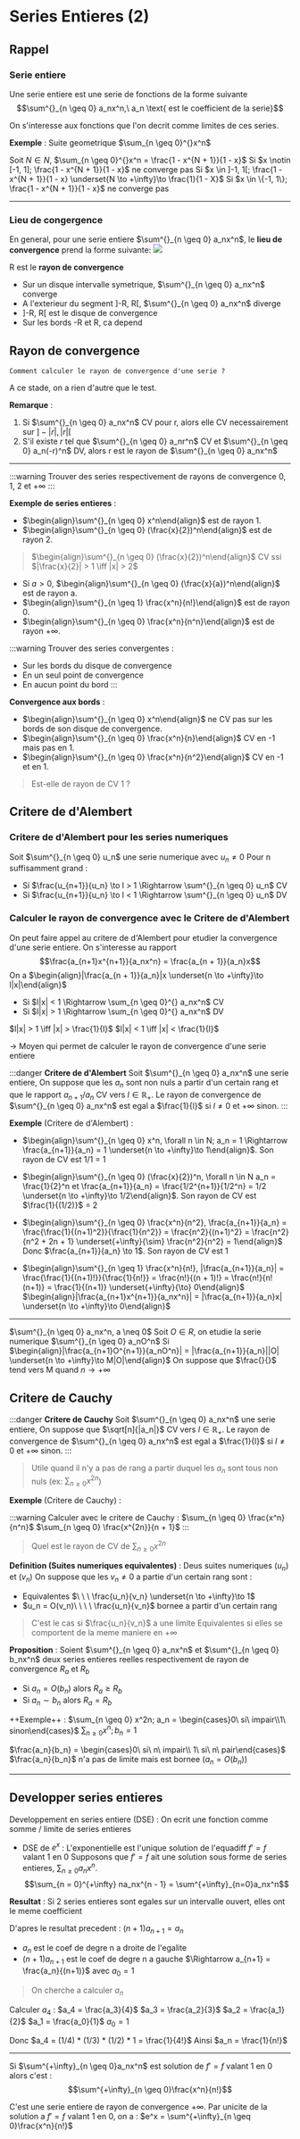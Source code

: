 Series Entieres (2)
===

## Rappel

### Serie entiere
Une serie entiere est une serie de fonctions de la forme suivante
$$\sum^{}_{n \geq 0} a_nx^n,\ a_n \text{ est le coefficient de la serie}$$

On s'interesse aux fonctions que l'on decrit comme limites de ces series.

**Exemple** : Suite geometrique $\sum_{n \geq 0}^{}x^n$

Soit $N \in N$, $\sum_{n \geq 0}^{}x^n = \frac{1 - x^{N + 1}}{1 - x}$
Si $x \notin [-1, 1]; \frac{1 - x^{N + 1}}{1 - x}$ ne converge pas
Si $x \in ]-1, 1[; \frac{1 - x^{N + 1}}{1 - x} \underset{N \to +\infty}\to \frac{1}{1 - X}$
Si $x \in \{-1, 1\}; \frac{1 - x^{N + 1}}{1 - x}$ ne converge pas

-----------------------
### Lieu de congergence
En general, pour une serie entiere $\sum^{}_{n \geq 0} a_nx^n$, le **lieu de convergence** prend la forme suivante: 
![](https://i.imgur.com/YnFHCyv.png)

R est le **rayon de convergence**
- Sur un disque intervalle symetrique, $\sum^{}_{n \geq 0} a_nx^n$ converge
- A l'exterieur du segment ]-R, R[, $\sum^{}_{n \geq 0} a_nx^n$ diverge
- ]-R, R[ est le disque de convergence
- Sur les bords -R et R, ca depend

## Rayon de convergence
    Comment calculer le rayon de convergence d'une serie ?
A ce stade, on a rien d'autre que le test.

**Remarque** : 
1. Si $\sum^{}_{n \geq 0} a_nx^n$ CV pour r, alors elle CV necessairement sur $]-|r|, |r|[$
2. S'il existe $r$ tel que $\sum^{}_{n \geq 0} a_nr^n$ CV et $\sum^{}_{n \geq 0} a_n(-r)^n$ DV, alors r est le rayon de $\sum^{}_{n \geq 0} a_nx^n$

----------
:::warning
Trouver des series respectivement de rayons de convergence 0, 1, 2 et $+\infty$
:::

**Exemple de series entieres** : 
- $\begin{align}\sum^{}_{n \geq 0} x^n\end{align}$ est de rayon 1.
- $\begin{align}\sum^{}_{n \geq 0} (\frac{x}{2})^n\end{align}$ est de rayon 2.
> $\begin{align}\sum^{}_{n \geq 0} (\frac{x}{2})^n\end{align}$ CV ssi $|\frac{x}{2}| > 1 \iff |x| > 2$

- Si $a > 0$, $\begin{align}\sum^{}_{n \geq 0} (\frac{x}{a})^n\end{align}$ est de rayon a.
- $\begin{align}\sum^{}_{n \geq 1} \frac{x^n}{n!}\end{align}$ est de rayon 0.
- $\begin{align}\sum^{}_{n \geq 0} \frac{x^n}{n^n}\end{align}$ est de rayon $+\infty$.




:::warning
Trouver des series convergentes : 
- Sur les bords du disque de convergence
- En un seul point de convergence
- En aucun point du bord
:::

**Convergence aux bords** : 
- $\begin{align}\sum^{}_{n \geq 0} x^n\end{align}$ ne CV pas sur les bords de son disque de convergence.
- $\begin{align}\sum^{}_{n \geq 0} \frac{x^n}{n}\end{align}$ CV en -1 mais pas en 1.
- $\begin{align}\sum^{}_{n \geq 0} \frac{x^n}{n^2}\end{align}$ CV en -1 et en 1.
> Est-elle de rayon de CV 1 ? 

## Critere de d'Alembert
### Critere de d'Alembert pour les series numeriques

Soit  $\sum^{}_{n \geq 0} u_n$ une serie numerique avec $u_n \neq 0$
Pour n suffisamment grand : 
- Si $\frac{u_{n+1}}{u_n} \to l > 1 \Rightarrow \sum^{}_{n \geq 0} u_n$ CV
- Si $\frac{u_{n+1}}{u_n} \to l < 1 \Rightarrow \sum^{}_{n \geq 0} u_n$ DV

### Calculer le rayon de convergence avec le Critere de d'Alembert
On peut faire appel au critere de d'Alembert pour etudier la convergence d'une serie entiere. On s'interesse au rapport
$$\frac{a_{n+1}x^{n+1}}{a_nx^n} = \frac{a_{n + 1}}{a_n}x$$
On a $\begin{align}|\frac{a_{n + 1}}{a_n}|x \underset{n \to +\infty}\to l|x|\end{align}$
- Si $l|x| < 1 \Rightarrow \sum_{n \geq 0}^{} a_nx^n$ CV
- Si $l|x| > 1 \Rightarrow \sum_{n \geq 0}^{} a_nx^n$ DV

$l|x| > 1 \iff |x| > \frac{1}{l}$
$l|x| < 1 \iff |x| < \frac{1}{l}$

-> Moyen qui permet de calculer le rayon de convergence d'une serie entiere

:::danger
**Critere de d'Alembert**
Soit $\sum^{}_{n \geq 0} a_nx^n$ une serie entiere, On suppose que les $a_n$ sont non nuls a partir d'un certain rang et que le rapport $a_{n+1} / a_n$ CV vers $l \in \mathbb{R}_+$. Le rayon de convergence de $\sum^{}_{n \geq 0} a_nx^n$ est egal a $\frac{1}{l}$ si $l \neq 0$ et $+\infty$ sinon.
:::

**Exemple** (Critere de d'Alembert) : 
- $\begin{align}\sum^{}_{n \geq 0} x^n, \forall n \in N; a_n = 1 \Rightarrow \frac{a_{n+1}}{a_n} = 1 \underset{n \to +\infty}\to 1\end{align}$.
Son rayon de CV est 1/1 = 1
- $\begin{align}\sum^{}_{n \geq 0} (\frac{x}{2})^n, \forall n \in N a_n = \frac{1}{2}^n et \frac{a_{n+1}}{a_n} = \frac{1/2^{n+1}}{1/2^n} = 1/2 \underset{n \to +\infty}\to 1/2\end{align}$.
Son rayon de CV est $\frac{1}{(1/2)}$ = 2

- $\begin{align}\sum^{}_{n \geq 0} \frac{x^n}{n^2}, \frac{a_{n+1}}{a_n} = \frac{\frac{1}{(n+1)^2}}{\frac{1}{n^2}} = \frac{n^2}{(n+1)^2} = \frac{n^2}{n^2 + 2n + 1} \underset{+\infty}{\sim} \frac{n^2}{n^2} = 1\end{align}$
Donc $\frac{a_{n+1}}{a_n} \to 1$. Son rayon de CV est 1

- $\begin{align}\sum^{}_{n \geq 1} \frac{x^n}{n!}, |\frac{a_{n+1}}{a_n}| = \frac{\frac{1}{(n+1)!}}{\frac{1}{n!}} = \frac{n!}{(n + 1)!} = \frac{n!}{n!(n+1)} = \frac{1}{(n+1)} \underset{+\infty}{\to}  0\end{align}$
$\begin{align}|\frac{a_{n+1}x^{n+1}}{a_nx^n}| = |\frac{a_{n+1}}{a_n}x| \underset{n \to +\infty}\to 0\end{align}$



------
$\sum^{}_{n \geq 0} a_nx^n, a \neq 0$
Soit $O \in R$, on etudie la serie numerique $\sum^{}_{n \geq 0} a_nO^n$
Si $\begin{align}|\frac{a_{n+1}O^{n+1}}{a_nO^n}| = |\frac{a_{n+1}}{a_n}||O| \underset{n \to +\infty}\to M|O|\end{align}$
On suppose que $\frac{}{}$ tend vers M quand $n \to +\infty$ 

## Critere de Cauchy
:::danger
**Critere de Cauchy**
Soit $\sum^{}_{n \geq 0} a_nx^n$ une serie entiere, On suppose que $\sqrt[n]{|a_n|}$ CV vers $l \in \mathbb{R}_+$. Le rayon de convergence de $\sum^{}_{n \geq 0} a_nx^n$ est egal a $\frac{1}{l}$ si $l \neq 0$ et $+\infty$ sinon.
:::

> Utile quand il n'y a pas de rang a partir duquel les $a_n$ sont tous non nuls (ex: $\sum_{n \geq 0} x^{2n}$)

**Exemple** (Critere de Cauchy) : 

:::warning
Calculer avec le critere de Cauchy : 
$\sum_{n \geq 0} \frac{x^n}{n^n}$ 
$\sum_{n \geq 0} \frac{x^{2n}}{n + 1}$ 
:::

> Quel est le rayon de CV de $\sum_{n \geq 0} x^{2n}$

**Definition (Suites numeriques equivalentes)** : 
Deus suites numeriques $(u_n)$ et $(v_n)$
On suppose que les $v_n \neq 0$ a partie d'un certain rang
sont : 
- Equivalentes     $\ \ \ \frac{u_n}{v_n} \underset{n \to +\infty}\to 1$
- $u_n = O(v_n)\ \ \ \ \frac{u_n}{v_n}$ bornee a partir d'un certain rang
> C'est le cas si $\frac{u_n}{v_n}$ a une limite 
Equivalentes si elles se comportent de la meme maniere en $+\infty$

**Proposition** : 
Soient $\sum^{}_{n \geq 0} a_nx^n$ et $\sum^{}_{n \geq 0} b_nx^n$ deux series entieres reelles respectivement de rayon de convergence $R_a$ et $R_b$
- Si $a_n = O(b_n)$ alors $R_a \geq R_b$
- Si $a_n \sim b_n$ alors $R_a = R_b$

++Exemple++ : 
$\sum_{n \geq 0} x^2n; a_n = \begin{cases}0\ si\ impair\\1\ sinon\end{cases}$
$\sum_{n \geq 0} x^n; b_n = 1$

$\frac{a_n}{b_n} = \begin{cases}0\ si\ n\ impair\\ 1\ si\ n\ pair\end{cases}$
$\frac{a_n}{b_n}$ n'a pas de limite mais est bornee ($a_n = O(b_n)$)

------------
## Developper series entieres

Developpement en series entiere (DSE) : On ecrit une fonction comme somme / limite de series entieres

- DSE de $e^x$ : 
L'exponentielle est l'unique solution de l'equadiff $f' = f$ valant 1 en 0
Supposons que $f' = f$ ait une solution sous forme de series entieres, $\sum_{n \geq 0} a_nx^n$.
$$\sum_{n = 0}^{+\infty} na_nx^{n - 1} = \sum^{+\infty}_{n=0}a_nx^n$$

**Resultat** : Si 2 series entieres sont egales sur un intervalle ouvert, elles ont le meme coefficient 

D'apres le resultat precedent : 
$(n+1)a_{n+1} = a_n$
- $a_n$ est le coef de degre n a droite de l'egalite
- $(n+1)a_{n+1}$ est le coef de degre n a gauche $\Rightarrow a_{n+1} = \frac{a_n}{(n+1)}$ avec $a_0 = 1$

> On cherche a calculer $a_n$

Calculer $a_4$ : 
$a_4 = \frac{a_3}{4}$
$a_3 = \frac{a_2}{3}$
$a_2 = \frac{a_1}{2}$
$a_1 = \frac{a_0}{1}$
$a_0 = 1$

Donc $a_4 = (1/4) * (1/3) * (1/2) * 1 = \frac{1}{4!}$
Ainsi $a_n = \frac{1}{n!}$

---
Si $\sum^{+\infty}_{n \geq 0}a_nx^n$ est solution de $f' = f$ valant 1 en 0 alors c'est : 
$$\sum^{+\infty}_{n \geq 0}\frac{x^n}{n!}$$

C'est une serie entiere de rayon de convergence $+\infty$. Par unicite de la solution a $f' = f$ valant 1 en 0, on a : $e^x = \sum^{+\infty}_{n \geq 0}\frac{x^n}{n!}$
